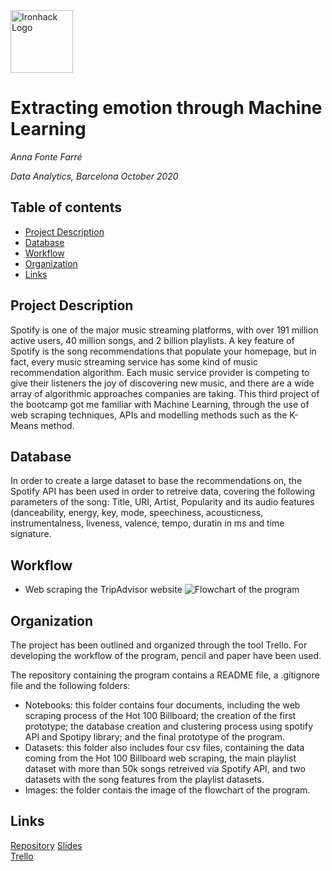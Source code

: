 <img src="https://bit.ly/2VnXWr2" alt="Ironhack Logo" width="100"/>

# Extracting emotion through Machine Learning
*Anna Fonte Farré*

*Data Analytics, Barcelona October 2020*

## Table of contents
- [Project Description](#project-description)
- [Database](#rules)
- [Workflow](#workflow)
- [Organization](#organization)
- [Links](#links)

## Project Description
Spotify is one of the major music streaming platforms, with over 191 million active users, 40 million songs, and 2 billion playlists. A key feature of Spotify is the song recommendations that populate your homepage, but in fact, every music streaming service has some kind of music recommendation algorithm. Each music service provider is competing to give their listeners the joy of discovering new music, and there are a wide array of algorithmic approaches companies are taking. 
This third project of the bootcamp got me familiar with Machine Learning, through the use of web scraping techniques, APIs and modelling methods such as the K-Means method. 

## Database
In order to create a large dataset to base the recommendations on, the Spotify API has been used in order to retreive data, covering the following parameters of the song: Title, URI, Artist, Popularity and its audio features (danceability, energy, key, mode, speechiness, acousticness, instrumentalness, liveness, valence, tempo, duratin in ms and time signature. 

## Workflow
* Web scraping the TripAdvisor website
![Flowchart of the program](/Images/workflow.png)

## Organization
The project has been outlined and organized through the tool Trello. For developing the workflow of the program, pencil and paper have been used. 

The repository containing the program contains a README file, a .gitignore file and the following folders:
* Notebooks: this folder contains four documents, including the web scraping process of the Hot 100 Billboard; the creation of the first prototype; the database creation and clustering process using spotify API and Spotipy library; and the final prototype of the program. 
* Datasets: this folder also includes four csv files, containing the data coming from the Hot 100 Billboard web scraping, the main playlist dataset with more than 50k songs retreived via Spotify API, and two datasets with the song features from the playlist datasets. 
* Images: the folder contais the image of the flowchart of the program. 

## Links
[Repository](https://github.com/annafonte/nlp-tripadvisor)
[Slides](https://docs.google.com/presentation/d/10LCIiAuPLG4-P7wrC38O9okiwDCNUKRk8AQqAoWBjno/edit?usp=sharing)  
[Trello](https://trello.com/b/SHjpqP3b/finalproject)  

